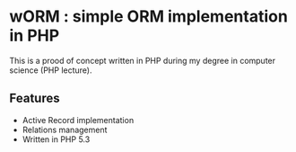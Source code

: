 wORM : simple ORM implementation in PHP
=========================================================================

This is a prood of concept written in PHP during my degree in computer science (PHP lecture).

Features
--------------
* Active Record implementation
* Relations management
* Written in PHP 5.3
